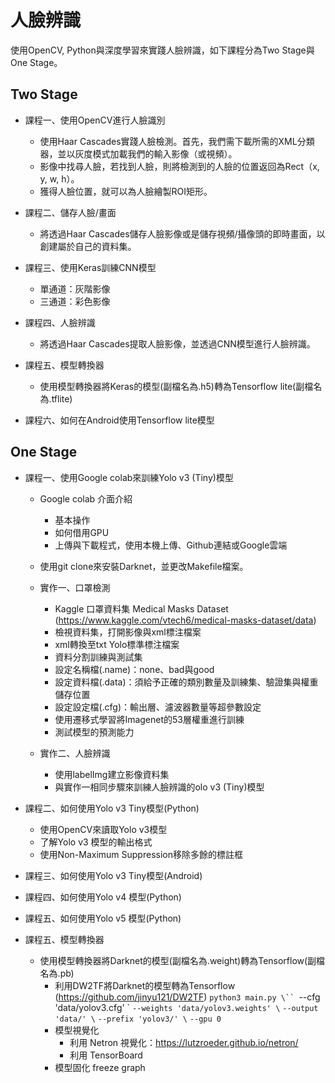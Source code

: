 # 人臉辨識
使用OpenCV, Python與深度學習來實踐人臉辨識，如下課程分為Two Stage與One Stage。

## Two Stage
* 課程一、使用OpenCV進行人臉識別
    * 使用Haar Cascades實踐人臉檢測。首先，我們需下載所需的XML分類器，並以灰度模式加載我們的輸入影像（或視頻）。
    * 影像中找尋人臉，若找到人臉，則將檢測到的人臉的位置返回為Rect（x, y, w, h）。
    * 獲得人臉位置，就可以為人臉繪製ROI矩形。

* 課程二、儲存人臉/畫面
    * 將透過Haar Cascades儲存人臉影像或是儲存視頻/攝像頭的即時畫面，以創建屬於自己的資料集。
    
* 課程三、使用Keras訓練CNN模型
    * 單通道：灰階影像
    * 三通道：彩色影像

* 課程四、人臉辨識
    * 將透過Haar Cascades提取人臉影像，並透過CNN模型進行人臉辨識。
    
* 課程五、模型轉換器
    * 使用模型轉換器將Keras的模型(副檔名為.h5)轉為Tensorflow lite(副檔名為.tflite)

* 課程六、如何在Android使用Tensorflow lite模型

## One Stage
* 課程一、使用Google colab來訓練Yolo v3 (Tiny)模型
   * Google colab 介面介紹
      * 基本操作
      * 如何借用GPU
      * 上傳與下載程式，使用本機上傳、Github連結或Google雲端
         
   * 使用git clone來安裝Darknet，並更改Makefile檔案。
   * 實作一、口罩檢測
      * Kaggle 口罩資料集 Medical Masks Dataset
        (https://www.kaggle.com/vtech6/medical-masks-dataset/data)
      * 檢視資料集，打開影像與xml標注檔案
      * xml轉換至txt Yolo標準標注檔案
      * 資料分割訓練與測試集
      * 設定名稱檔(.name)：none、bad與good
      * 設定資料檔(.data)：須給予正確的類別數量及訓練集、驗證集與權重儲存位置
      * 設定設定檔(.cfg)：輸出層、濾波器數量等超參數設定
      * 使用遷移式學習將Imagenet的53層權重進行訓練
      * 測試模型的預測能力
   * 實作二、人臉辨識
      * 使用labelImg建立影像資料集
      * 與實作一相同步驟來訓練人臉辨識的olo v3 (Tiny)模型
      
* 課程二、如何使用Yolo v3 Tiny模型(Python)
   * 使用OpenCV來讀取Yolo v3模型
   * 了解Yolo v3 模型的輸出格式
   * 使用Non-Maximum Suppression移除多餘的標註框

* 課程三、如何使用Yolo v3 Tiny模型(Android)

* 課程四、如何使用Yolo v4 模型(Python)

* 課程五、如何使用Yolo v5 模型(Python)

* 課程五、模型轉換器
    * 使用模型轉換器將Darknet的模型(副檔名為.weight)轉為Tensorflow(副檔名為.pb)
      * 利用DW2TF將Darknet的模型轉為Tensorflow 
        (https://github.com/jinyu121/DW2TF)
         `python3 main.py \``
         `--cfg 'data/yolov3.cfg' \`
         `--weights 'data/yolov3.weights' \`
         `--output 'data/' \`
         `--prefix 'yolov3/' \`
         `--gpu 0`
      * 模型視覺化
         * 利用 Netron 視覺化：https://lutzroeder.github.io/netron/
         * 利用 TensorBoard
      * 模型固化 freeze graph
